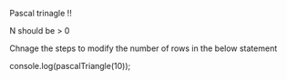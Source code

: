 Pascal trinagle !!

N should be > 0

Chnage the steps to modify the number of rows in the below statement

console.log(pascalTriangle(10));
